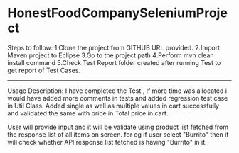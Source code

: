 # HonestFoodCompanySeleniumProject
Steps to follow:
1.Clone the project from GITHUB URL provided.
2.Import Maven project to Eclipse
3.Go to the project path
4.Perform mvn clean install command
5.Check Test Report folder created after running Test to get report of Test Cases.

-----------------------------------------------------------------

Usage Description:
I have completed the Test , If more time was allocated i would have added more comments in tests and added regression test case in Util Class.
Added single as well as multiple values in cart successfully and validated the same with price in Total price in cart.

User will provide input and it will be validate using product list fetched from the response list of all items on screen.
for eg if user select "Burrito" then it will check whether API response list fetched is having "Burrito" in it.


